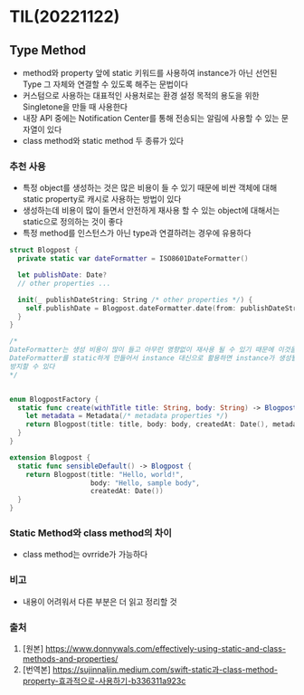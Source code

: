 # TIL(20221122)

## Type Method
- method와 property 앞에 static 키워드를 사용하여 instance가 아닌 선언된 Type 그 자체와 연결할 수 있도록 해주는 문법이다
- 커스텀으로 사용하는 대표적인 사용처로는 환경 설정 목적의 용도을 위한 Singletone을 만들 때 사용한다
- 내장 API 중에는 Notification Center를 통해 전송되는 알림에 사용할 수 있는 문자열이 있다
- class method와 static method 두 종류가 있다

### 추천 사용
- 특정 object를 생성하는 것은 많은 비용이 들 수 있기 때문에 비싼 객체에 대해 static property로 캐시로 사용하는 방법이 있다
- 생성하는데 비용이 많이 들면서 안전하게 재사용 할 수 있는 object에 대해서는 static으로 정의하는 것이 좋다
- 특정 method를 인스턴스가 아닌 type과 연결하려는 경우에 유용하다 
```swift
struct Blogpost {
  private static var dateFormatter = ISO8601DateFormatter()

  let publishDate: Date?
  // other properties ...

  init(_ publishDateString: String /* other properties */) {
    self.publishDate = Blogpost.dateFormatter.date(from: publishDateString)
  }
}

/*
DateFormatter는 생성 비용이 많이 들고 아무런 영향없이 재사용 될 수 있기 때문에 이것을 static property로 생성할 수 있다
DateFormatter를 static하게 만들어서 instance 대신으로 활용하면 instance가 생성될 때마다 중복으로 DateFormatter가 만들어지는 것을 
방지할 수 있다
*/ 


enum BlogpostFactory {
  static func create(withTitle title: String, body: String) -> Blogpost {
    let metadata = Metadata(/* metadata properties */)
    return Blogpost(title: title, body: body, createdAt: Date(), metadata: metadata)
  }
}

extension Blogpost {
  static func sensibleDefault() -> Blogpost {
    return Blogpost(title: "Hello, world!",
                    body: "Hello, sample body",
                    createdAt: Date())
  }
}

```

### Static Method와 class method의 차이
- class method는 ovrride가 가능하다

### 비고
- 내용이 어려워서 다른 부분은 더 읽고 정리할 것

### 출처
1. [원본] https://www.donnywals.com/effectively-using-static-and-class-methods-and-properties/
2. [번역본] https://sujinnaljin.medium.com/swift-static과-class-method-property-효과적으로-사용하기-b336311a923c


